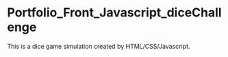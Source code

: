 # Portfolio_Front_Javascript_diceChallenge
This is a dice game simulation created by HTML/CSS/Javascript.
